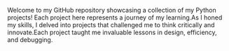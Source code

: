Welcome to my GitHub repository showcasing a collection of my Python projects! Each project here represents a journey of my learning.As I honed my skills, I delved into projects that challenged me to think critically and innovate.Each project taught me invaluable lessons in design, efficiency, and debugging.
